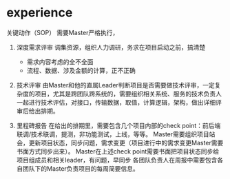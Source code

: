 # experience
关键动作（SOP）
需要Master严格执行，

1. 深度需求评审
    调集资源，组织人力调研，务求在项目启动之前，搞清楚
    - 需求内容考虑的全不全面
    - 流程、数据、涉及金额的计算，正不正确

2. 技术评审
由Master和他的直属Leader判断项目是否需要做技术评审，一定复杂度的项目，尤其是跨团队跨系统的，需要组织相关系统、服务的技术负责人一起进行技术评估，对接口，传输数据，取值，计算逻辑，架构，做出详细评审后给出排期。

3. 里程碑报告
在给出的排期里，需要包含几个项目内部的check point：前后端联调/技术联调，提测，非功能测试，上线，等等。
Master需要组织项目站会，更新项目状态，同步问题，需求变更（项目进行中的需求变更Master需要书面方式同步出来）。
Master在上述check point需要书面把项目状态同步给项目组成员和相关leader，有问题，早同步
各团队负责人在周报中需要包含各自团队下的Master负责项目的每周简要信息。




